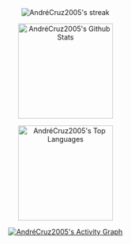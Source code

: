 <div align=center>
  <!--Streak-->
  <img alt="AndréCruz2005's streak" src="https://github-readme-streak-stats-eight.vercel.app/?user=AndreCruz2005&theme=monokai-metallian&hide_border=true&short_numbers=true"/>

  <!--Stats-->
  <a href="https://github.com/anuraghazra/github-readme-stats"><img alt="AndréCruz2005's Github Stats" src="https://denvercoder1-github-readme-stats.vercel.app/api/?username=AndreCruz2005&show_icons=true&include_all_commits=true&count_private=true&theme=react&hide_border=true&bg_color=0D1117&title_color=F85D7F&icon_color=F8D866" height="192px"/></a>

  <!--Languages-->
  <a href="https://github.com/anuraghazra/github-readme-stats"><img alt="AndréCruz2005's Top Languages" src="https://denvercoder1-github-readme-stats.vercel.app/api/top-langs/?username=AndreCruz2005&langs_count=8&layout=compact&theme=react&hide_border=true&bg_color=0D1117&title_color=F85D7F&icon_color=F8D866&hide=Jupyter%20Notebook,Roff" height="192px"/></a>
  <!--Graph-->
  <a href="https://github.com/ashutosh00710/github-readme-activity-graph"><img alt="AndréCruz2005's Activity Graph" src="https://github-readme-activity-graph.vercel.app/graph/?username=AndreCruz2005&bg_color=0D1117&color=FFFFFF&line=F85D7F&point=FFFFFF&hide_border=true" /></a>

</div>


